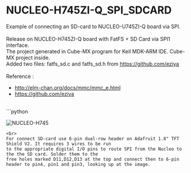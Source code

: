 # NUCLEO-H745ZI-Q_SPI_SDCARD
Example of connecting an SD-card to NUCLEO-U745ZI-Q board via SPI. <br>
<br>
Release on NUCLEO-H745ZI-Q board with FatFS + SD Card via SPI1 interface. <br>
The project generated in Cube-MX program for Keil MDK-ARM IDE. Cube-MX project inside. <br>
Added two files: fatfs_sd.c and fatfs_sd.h from https://github.com/eziya <br>
<br>
Reference : 
 - http://elm-chan.org/docs/mmc/mmc_e.html
 - https://github.com/eziya
<br>
```python

![NUCLEO-H745](https://github.com/ku100-png/NUCLEO-H745ZI-Q_SPI_SDCARD/raw/main/IMG_NUCLEO-H745-ZI.jpg) <br>
```
<br>
For connect SD-card use 6-pin dual-row header on Adafruit 1.8" TFT Shield V2. It requires 3 wires to be run
to the appropriate digital I/O pins to route SPI from the Nucleo to the the SD card. Solder them to the
free holes marked D11,D12,D13 at the top and connect then to 6-pin header to pin4, pin1 and pin3, looking up at the image.
